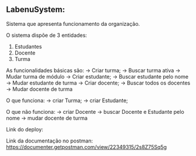 ## LabenuSystem:

Sistema que apresenta funcionamento da organização.

O sistema dispõe de 3 entidades:

1. Estudantes  
2. Docente
3. Turma
    
As funcionalidades básicas são:
→ Criar turma;
    → Buscar turma ativa
    → Mudar turma de módulo
→ Criar estudante;
    → Buscar estudante pelo nome
    → Mudar estudante de turma
→ Criar docente;
    → Buscar todos os docentes
    → Mudar docente de turma


O que funciona:
→ criar Turma;
→ criar Estudante;

O que não funciona:
→ criar Docente
→ buscar Docente e Estudante pelo nome
→ mudar docente de turma

Link do deploy:

Link da documentação no postman:
https://documenter.getpostman.com/view/22349315/2s8Z75Sq5g



